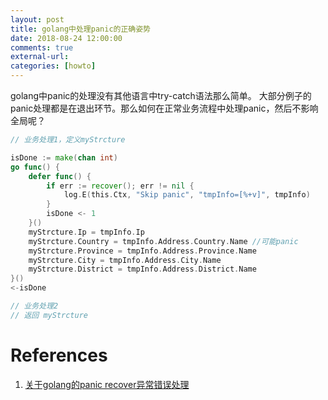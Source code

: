 ```yaml
---
layout: post
title: golang中处理panic的正确姿势
date: 2018-08-24 12:00:00
comments: true
external-url:
categories: [howto]
---
```


golang中panic的处理没有其他语言中try-catch语法那么简单。
大部分例子的panic处理都是在退出环节。那么如何在正常业务流程中处理panic，然后不影响全局呢？

```go
// 业务处理1，定义myStrcture

isDone := make(chan int)
go func() {
    defer func() {
        if err := recover(); err != nil {
            log.E(this.Ctx, "Skip panic", "tmpInfo=[%+v]", tmpInfo)
        }
        isDone <- 1
    }()
    myStrcture.Ip = tmpInfo.Ip
    myStrcture.Country = tmpInfo.Address.Country.Name //可能panic
    myStrcture.Province = tmpInfo.Address.Province.Name
    myStrcture.City = tmpInfo.Address.City.Name
    myStrcture.District = tmpInfo.Address.District.Name
}()
<-isDone

// 业务处理2
// 返回 myStrcture
```

# References

1. [关于golang的panic recover异常错误处理](http://xiaorui.cc/2016/03/09/%E5%85%B3%E4%BA%8Egolang%E7%9A%84panic-recover%E5%BC%82%E5%B8%B8%E9%94%99%E8%AF%AF%E5%A4%84%E7%90%86/)
